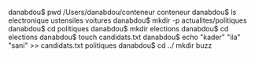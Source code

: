 danabdou$ pwd
/Users/danabdou/conteneur
conteneur danabdou$ ls
electronique	ustensiles	voitures
danabdou$ mkdir -p actualites/politiques
danabdou$ cd politiques
danabdou$ mkdir elections
danabdou$ cd elections
danabdou$ touch candidats.txt
danabdou$ echo "kader" "ila" "sani" >> candidats.txt
politiques danabdou$ cd ../
mkdir buzz
 